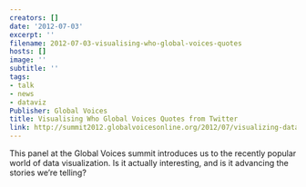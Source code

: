 ```yaml
---
creators: []
date: '2012-07-03'
excerpt: ''
filename: 2012-07-03-visualising-who-global-voices-quotes
hosts: []
image: ''
subtitle: ''
tags:
- talk
- news
- dataviz
Publisher: Global Voices
title: Visualising Who Global Voices Quotes from Twitter
link: http://summit2012.globalvoicesonline.org/2012/07/visualizing-data-at-global-voices/
---
```

This panel at the Global Voices summit introduces us to the recently popular world of data visualization. Is it actually interesting, and is it advancing the stories we’re telling?

